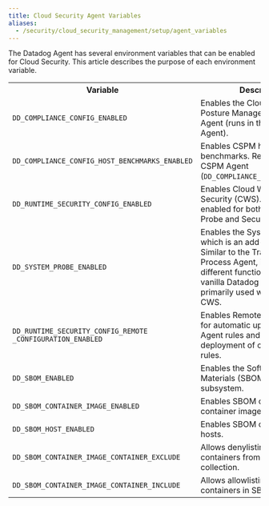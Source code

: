 ```yaml
---
title: Cloud Security Agent Variables
aliases:
  - /security/cloud_security_management/setup/agent_variables
---
```


The Datadog Agent has several environment variables that can be enabled for Cloud Security. This article describes the purpose of each environment variable.

<table>
    <tr>
        <th>Variable</th>
        <th>Description</th>
    </tr>
    <tr>
        <td><code>DD_COMPLIANCE_CONFIG_ENABLED</code></td>
        <td>Enables the Cloud Security Posture Management (CSPM) Agent (runs in the Security Agent).</td>
    </tr>
    <tr>
        <td><code>DD_COMPLIANCE_CONFIG_HOST_BENCHMARKS_ENABLED</code></td>
        <td>Enables CSPM host benchmarks. Requires the CSPM Agent (<code>DD_COMPLIANCE_CONFIG_ENABLED</code>).</td>
    </tr>
    <tr>
        <td><code>DD_RUNTIME_SECURITY_CONFIG_ENABLED</code></td>
        <td>Enables Cloud Workload Security (CWS). Must be enabled for both the System Probe and Security Agent.</td>
    </tr>
    <tr>
        <td><code>DD_SYSTEM_PROBE_ENABLED</code></td>
        <td>Enables the System Probe, which is an add-on Agent. Similar to the Trace Agent or Process Agent, it supports different functionalities than the vanilla Datadog Agent. It is primarily used with NPM and CWS.</td>
    </tr>
    <tr>
        <td><code>DD_RUNTIME_SECURITY_CONFIG_REMOTE<br>_CONFIGURATION_ENABLED</code></td>
        <td>Enables Remote Configuration for automatic updates of default Agent rules and automatic deployment of custom Agent rules.</td>
    </tr>
    <tr>
        <td><code>DD_SBOM_ENABLED</code></td>
        <td>Enables the Software Bill of Materials (SBOM) collection subsystem.</td>
    </tr>
    <tr>
        <td><code>DD_SBOM_CONTAINER_IMAGE_ENABLED</code></td>
        <td>Enables SBOM collection on container images.</td>
    </tr>
    <tr>
        <td><code>DD_SBOM_HOST_ENABLED</code></td>
        <td>Enables SBOM collection on hosts.</td>
    </tr>
    <tr>
        <td><code>DD_SBOM_CONTAINER_IMAGE_CONTAINER_EXCLUDE</code></td>
        <td>Allows denylisting of specific containers from SBOM collection.</td>
    </tr>
    <tr>
        <td><code>DD_SBOM_CONTAINER_IMAGE_CONTAINER_INCLUDE</code></td>
        <td>Allows allowlisting of specific containers in SBOM collection.</td>
    </tr>
</table>
